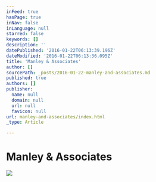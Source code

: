 ```yaml
---
inFeed: true
hasPage: true
inNav: false
inLanguage: null
starred: false
keywords: []
description: ''
datePublished: '2016-01-22T06:13:39.196Z'
dateModified: '2016-01-22T06:13:36.095Z'
title: 'Manley & Associates'
author: []
sourcePath: _posts/2016-01-22-manley-and-associates.md
published: true
authors: []
publisher:
  name: null
  domain: null
  url: null
  favicon: null
url: manley-and-associates/index.html
_type: Article

---
```

# Manley & Associates
![](https://the-grid-user-content.s3-us-west-2.amazonaws.com/509510f7-4268-40bd-ac4c-a22f85586140.jpg)